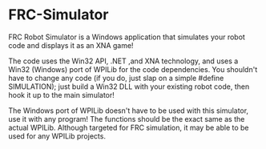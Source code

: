 FRC-Simulator
=============

FRC Robot Simulator is a Windows application that simulates your robot code and displays it as an XNA game!

The code uses the Win32 API, .NET ,and XNA technology, and uses a Win32 (Windows) port of WPILib for the code dependencies. You shouldn't have to change any code (if you do, just slap on a simple #define SIMULATION); just build a Win32 DLL with your existing robot code, then hook it up to the main simulator!

The Windows port of WPILib doesn't have to be used with this simulator, use it with any program! The functions should be the exact same as the actual WPILib.
Although targeted for FRC simulation, it may be able to be used for any WPILib projects.
